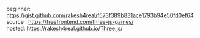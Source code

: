 beginner: https://gist.github.com/rakesh4real/f573f389b831ace1793b94e50fd0ef64 <br>
source : https://freefrontend.com/three-js-games/ <br>
hosted: https://rakesh4real.github.io/Three.js/
